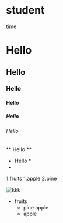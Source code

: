 # student
time 
# Hello
## Hello
### Hello
#### Hello
##### Hello
###### Hello
** Hello **
* Hello *
* 
1.fruits
    1.apple
    2.pine

 
![kkk](
https://www.indiantelevision.com/sites/default/files/styles/smartcrop_800x800/public/images/tv-images/2019/02/09/Mahesh-Babu.jpg?itok=DzJM6zna)
* fruits
    * pine apple
    * apple
    
    
